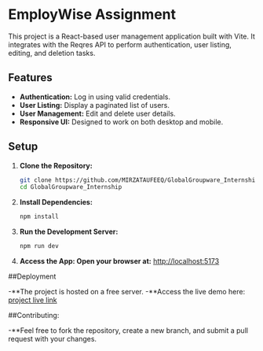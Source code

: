 # EmployWise Assignment

This project is a React-based user management application built with Vite. It integrates with the Reqres API to perform authentication, user listing, editing, and deletion tasks.

## Features

- **Authentication:** Log in using valid credentials.
- **User Listing:** Display a paginated list of users.
- **User Management:** Edit and delete user details.
- **Responsive UI:** Designed to work on both desktop and mobile.

## Setup

1. **Clone the Repository:**
   ```sh
   git clone https://github.com/MIRZATAUFEEQ/GlobalGroupware_Internship.git
   cd GlobalGroupware_Internship
2. **Install Dependencies:**
   ```sh
   npm install
3. **Run the Development Server:**
   ```sh
   npm run dev
4. **Access the App: Open your browser at:**
   [http://localhost:5173](http://localhost:5173)
   
##Deployment

-**The project is hosted on a free server.
-**Access the live demo here: [project live link](https://employeewiseasignment.netlify.app/)

##Contributing:

-**Feel free to fork the repository, create a new branch, and submit a pull request with your changes.
   
